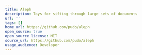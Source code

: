 ```yaml
---
title: Aleph
description: Toys for sifting through large sets of documents
url: ''
tags: []
home_url: https://github.com/pudo/aleph
open_source: true
open_source_license: MIT
source_url: https://github.com/pudo/aleph
usage_audience: Developer
---
```

